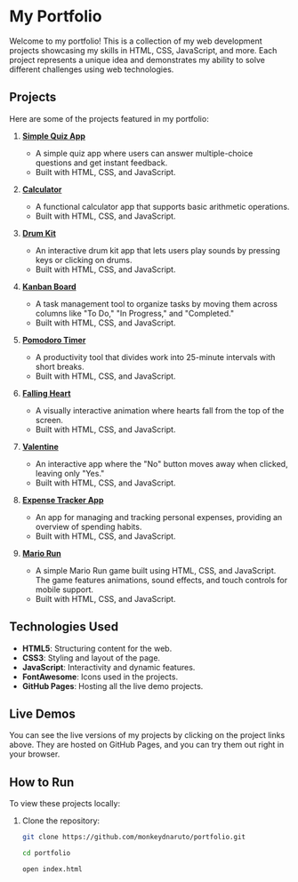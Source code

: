 # My Portfolio

Welcome to my portfolio! This is a collection of my web development projects showcasing my skills in HTML, CSS, JavaScript, and more. Each project represents a unique idea and demonstrates my ability to solve different challenges using web technologies.

## Projects

Here are some of the projects featured in my portfolio:

1. **[Simple Quiz App](https://monkeydnaruto.github.io/Simple-Quiz-App/)**
   - A simple quiz app where users can answer multiple-choice questions and get instant feedback.
   - Built with HTML, CSS, and JavaScript.

2. **[Calculator](https://monkeydnaruto.github.io/CompleteCalculator/)**
   - A functional calculator app that supports basic arithmetic operations.
   - Built with HTML, CSS, and JavaScript.

3. **[Drum Kit](https://monkeydnaruto.github.io/Drum/)**
   - An interactive drum kit app that lets users play sounds by pressing keys or clicking on drums.
   - Built with HTML, CSS, and JavaScript.

4. **[Kanban Board](https://monkeydnaruto.github.io/Kanban-Board-JS/)**
   - A task management tool to organize tasks by moving them across columns like "To Do," "In Progress," and "Completed."
   - Built with HTML, CSS, and JavaScript.

5. **[Pomodoro Timer](https://monkeydnaruto.github.io/Pomodoro-Timer-JS/)**
   - A productivity tool that divides work into 25-minute intervals with short breaks.
   - Built with HTML, CSS, and JavaScript.

6. **[Falling Heart](https://monkeydnaruto.github.io/Falling-Herats-JS/)**
   - A visually interactive animation where hearts fall from the top of the screen.
   - Built with HTML, CSS, and JavaScript.

7. **[Valentine](https://monkeydnaruto.github.io/Valentine/)**
   - An interactive app where the "No" button moves away when clicked, leaving only "Yes."
   - Built with HTML, CSS, and JavaScript.

8. **[Expense Tracker App](https://monkeydnaruto.github.io/Expense-Tracker-App-JS/)**
   - An app for managing and tracking personal expenses, providing an overview of spending habits.
   - Built with HTML, CSS, and JavaScript.

9. **[Mario Run](https://monkeydnaruto.github.io/marioGame/)**
   - A simple Mario Run game built using HTML, CSS, and JavaScript. The game features animations, sound effects, and touch controls for mobile support.
   - Built with HTML, CSS, and JavaScript.

## Technologies Used

- **HTML5**: Structuring content for the web.
- **CSS3**: Styling and layout of the page.
- **JavaScript**: Interactivity and dynamic features.
- **FontAwesome**: Icons used in the projects.
- **GitHub Pages**: Hosting all the live demo projects.

## Live Demos

You can see the live versions of my projects by clicking on the project links above. They are hosted on GitHub Pages, and you can try them out right in your browser.

## How to Run

To view these projects locally:

1. Clone the repository:
   ```bash
   git clone https://github.com/monkeydnaruto/portfolio.git

   cd portfolio

   open index.html



